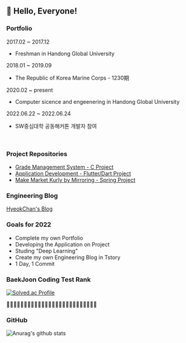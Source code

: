 <h2>👋 Hello, Everyone!</h2>
<h3>Portfolio</h3><div>
2017.02 ~ 2017.12<br>
  <ul><li>Freshman in Handong Global University</li></ul>
2018.01 ~ 2019.09<br>
  <ul><li>The Republic of Korea Marine Corps - 1230期</li></ul>
2020.02 ~ present<br>
  <ul><li>Computer sicence and engeenering in Handong Global University</li></ul>
2022.06.22 ~ 2022.06.24<br>
  <ul><li>SW중심대학 공동해커톤 개발자 참여</li></ul>
</div><br>

<h3>Project Repositories</h3>
<ul>
  <li><a href="https://github.com/gurcks8989/OSSL">Grade Management System - C Project</a></li>
  <li><a href="https://github.com/gurcks8989/Flutter">Application Development - Flutter/Dart Project</a></li>
  <li><a href="https://springcamp.herokuapp.com">Make Market Kurly by Mirroring - Spring Project</a></li>
</ul>

<h3>Engineering Blog</h3>
<a href="https://coding-leaf.tistory.com/">HyeokChan's Blog</a>
<h3>Goals for 2022</h3>
<ul>
  <li>Complete my own Portfolio</li>
  <li>Developing the Application on Project</li>
  <li>Studing "Deep Learning"</li>
  <li>Create my own Engineering Blog in Tstory</li>
  <li>1 Day, 1 Commit</li>
</ul>

<h3>BaekJoon Coding Test Rank</h3>

[![Solved.ac Profile](http://mazassumnida.wtf/api/v2/generate_badge?boj=gurcks8989)](https://solved.ac/gurcks8989) 


🌱🌱🌱🌱🌱🌱🌱🌱🌱🌱🌱🌱🌱🌱🌱🌱🌱🌱🌱🌱🌱🌱🌱🌱🌱🌱

<h3>GitHub</h3>

![Anurag's github stats](https://github-readme-stats.vercel.app/api?username=gurcks8989&show_icons=true&theme=dracula)

<!--
**gurcks8989/gurcks8989** is a ✨ _special_ ✨ repository because its `README.md` (this file) appears on your GitHub profile.

Here are some ideas to get you started:

- 🔭 I’m currently working on ...
- 🌱 I’m currently learning ...
- 👯 I’m looking to collaborate on ...
- 🤔 I’m looking for help with ...
- 💬 Ask me about ...
- 📫 How to reach me: ...
- 😄 Pronouns: ...
- ⚡ Fun fact: ...
-->

